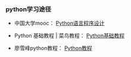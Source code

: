 ### python学习途径

- 中国大学mooc： [Python语言程序设计](http://www.icourse163.org/course/BIT-268001)

- Python 基础教程 | 菜鸟教程： [Python基础教程](http://www.runoob.com/python/python-tutorial.html)

- 廖雪峰python教程： [Python教程](https://www.liaoxuefeng.com/wiki/0014316089557264a6b348958f449949df42a6d3a2e542c000)
